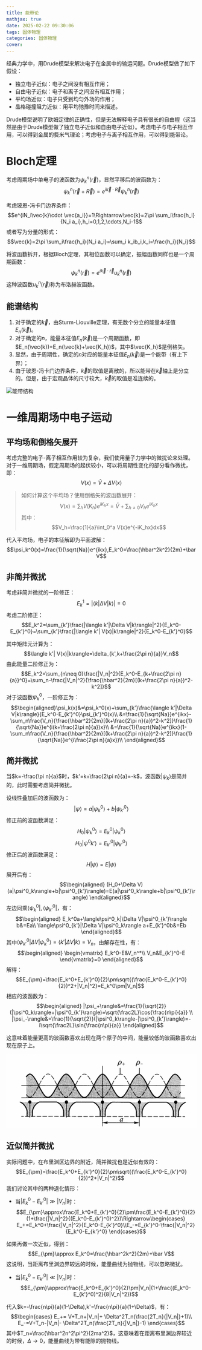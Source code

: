 ```yaml
---
title: 能带论
mathjax: true
date: 2025-02-22 09:30:06
tags: 固体物理
categories: 固体物理
cover:
---
```



经典力学中，用Drude模型来解决电子在金属中的输运问题。Drude模型做了如下假设：
- 独立电子近似：电子之间没有相互作用；
- 自由电子近似：电子和离子之间没有相互作用；
- 平均场近似：电子只受到均匀外场的作用；
- 晶格碰撞阻力近似：用平均弛豫时间来描述。

Drude模型说明了欧姆定律的正确性，但是无法解释电子具有很长的自由程（这当然是由于Drude模型做了独立电子近似和自由电子近似）。考虑电子与电子相互作用，可以得到金属的费米气理论；考虑电子与离子相互作用，可以得到能带论。

# Bloch定理
考虑周期场中单电子的波函数为$\psi_k^n(\vec{r})$，显然平移后的波函数为：
$$\psi_k^n(\vec{r}+\vec{R})=e^{i\vec{k}\cdot\vec{R}}\psi_k^n(\vec{r})$$

考虑玻恩-冯卡门边界条件：
$$e^{iN_i\vec{k}\cdot \vec{a_i}}=1\Rightarrow\vec{k}=2\pi \sum_i\frac{h_i}{N_i a_i},h_i=0,1,2,\cdots,N_i-1$$
或者写为分量的形式：
$$\vec{k}=2\pi \sum_i\frac{h_i}{N_i a_i}=\sum_i k_ib_i,k_i=\frac{h_i}{N_i}$$

将波函数拆开，根据Bloch定理，其相位函数可以确定，振幅函数同样也是一个周期函数：
$$\psi_k^n(\vec{r})=e^{i\vec{k}\cdot\vec{r}}u_k^n(\vec{r})$$
这种波函数$u_k^n(\vec{r})$称为布洛赫波函数。

## 能谱结构

1. 对于确定的$\vec{k}$，由Sturm-Liouville定理，有无数个分立的能量本征值$E_n(\vec{k})$。
2. 对于确定的$n$，能量本征值$E_n(\vec{k})$是一个周期函数，即$E_n(\vec{k})=E_n(\vec{k}+\vec{K_h})$，其中$\vec{K_h}$是倒格矢。
3. 显然，由于周期性，确定的$n$对应的能量本征值$E_n(\vec{k})$是一个能带（有上下界）；
4. 由于玻恩-冯卡门边界条件，$\vec{k}$的取值是离散的，所以能带在$\vec{k}$轴上是分立的。但是，由于宏观晶体的尺寸较大，$\vec{k}$的取值是准连续的。

![能带结构](\imag\固体物理\3.png)

# 一维周期场中电子运动
## 平均场和倒格矢展开
考虑完整的电子-离子相互作用较为复杂，我们使用量子力学中的微扰论来处理。对于一维周期场，假定周期场的起伏较小，可以将周期性变化的部分看作微扰，即：
$$V(x)=\bar{V}+\Delta V(x)$$

> 如何计算这个平均场？使用倒格矢的波函数展开：
> $$V(x)=\sum_h V(K_h)e^{iK_hx}=\bar{V}+\sum_{h\neq 0} V_he^{iK_hx}$$ 
> 其中：
> $$V_h=\frac{1}{a}\int_0^a V(x)e^{-iK_hx}dx$$

代入平均场，电子的本征解即为平面波解：
$$\psi_k^0(x)=\frac{1}{\sqrt{Na}}e^{ikx},E_k^0=\frac{\hbar^2k^2}{2m}+\bar V$$

## 非简并微扰
考虑非简并微扰的一阶修正：
$$E_k^1=|\langle k|\Delta V|k\rangle|=0$$
考虑二阶修正：
$$E_k^2=\sum_{k'}\frac{|\langle k'|\Delta V|k\rangle|^2}{E_k^0-E_{k'}^0}=\sum_{k'}\frac{|\langle k'| V(x)|k\rangle|^2}{E_k^0-E_{k'}^0}$$

其中矩阵元计算为：
$$\langle k'| V(x)|k\rangle=\delta_{k',k+\frac{2\pi n}{a}}V_n$$
由此能量二阶修正为：
$$E_k^2=\sum_{n\neq 0}\frac{|V_n|^2}{E_k^0-E_{k+\frac{2\pi n}{a}}^0}=\sum_n-\frac{|V_n|^2}{\frac{\hbar^2}{2m}[(k+\frac{2\pi n}{a})^2-k^2]}$$
对于波函数$\psi_k^0$，一阶修正为：
$$\begin{aligned}\psi_k(x)&=\psi_k^0(x)+\sum_{k'}\frac{\langle k'|\Delta V|k\rangle}{E_k^0-E_{k'}^0}\psi_{k'}^0(x)\\
&=\frac{1}{\sqrt{Na}}e^{ikx}-\sum_n\frac{V_n}{\frac{\hbar^2}{2m}[(k+\frac{2\pi n}{a})^2-k^2]}\frac{1}{\sqrt{Na}}e^{i(k+\frac{2\pi n}{a})x}\\
&=\frac{1}{\sqrt{Na}}e^{ikx}(1-\sum_n\frac{V_n}{\frac{\hbar^2}{2m}[(k+\frac{2\pi n}{a})^2-k^2]}\frac{1}{\sqrt{Na}}e^{i\frac{2\pi n}{a}x})\\
\end{aligned}$$

## 简并微扰

当$k=-\frac{\pi n}{a}$时，$k'=k+\frac{2\pi n}{a}=-k$，波函数$|\psi_k\rangle$是简并的，此时需要考虑简并微扰。


设线性叠加后的波函数为：
$$|\psi\rangle=a|\psi^0_k\rangle+b|\psi^0_{k'}\rangle$$
修正前的波函数满足：
$$H_0|\psi^0_k\rangle=E^0_k|\psi^0_k\rangle$$
$$H_0|\psi^0{k'}\rangle=E^0_{k'}|\psi^0_{k'}\rangle$$
修正后的波函数满足：
$$H|\psi\rangle=E|\psi\rangle$$
展开后有：
$$\begin{aligned}
(H_0+\Delta V)(a|\psi^0_k\rangle+b|\psi^0_{k'}\rangle)=E(a|\psi^0_k\rangle+b|\psi^0_{k'}\rangle)
\end{aligned}$$
左边同乘$\langle\psi^0_k|,\langle\psi^0_{k'}|$，有：
$$\begin{aligned}
E_k^0a+\langle\psi^0_k|\Delta V|\psi^0_{k'}\rangle b&=Ea\\
\langle\psi^0_{k'}|\Delta V|\psi^0_k\rangle a+E_{k'}^0b&=Eb
\end{aligned}$$
其中$\langle\psi^0_{k'}|\Delta V|\psi^0_k\rangle=\langle k'|\Delta V|k\rangle=V_n$，由解存在性，有：
$$\begin{aligned}
\begin{vmatrix}
E_k^0-E&V_n^*\\
V_n&E_{k'}^0-E
\end{vmatrix}=0
\end{aligned}$$
解得：
$$E_{\pm}=\frac{E_k^0+E_{k'}^0}{2}\pm\sqrt{(\frac{E_k^0-E_{k'}^0}{2})^2+|V_n|^2}=E_k^0\pm|V_n|$$
相应的波函数为：
$$\begin{aligned}
|\psi_+\rangle&=\frac{1}{\sqrt{2}}(|\psi^0_k\rangle+|\psi^0_{k'}\rangle)=\sqrt{\frac2L}\cos{\frac{n\pi}{a}} \\
|\psi_-\rangle&=\frac{1}{\sqrt{2}}(|\psi^0_k\rangle-|\psi^0_{k'}\rangle)=-i\sqrt{\frac2L}\sin{\frac{n\pi}{a}} 
\end{aligned}$$

这意味着能量更高的波函数喜欢出现在两个原子的中间，能量较低的波函数喜欢出现在原子上。

![能隙的成因](\img\固体物理\4.png)

## 近似简并微扰
实际问题中，在布里渊区边界的附近，简并微扰也是近似有效的：
$$E_{\pm}=\frac{E_k^0+E_{k'}^0}{2}\pm\sqrt{(\frac{E_k^0-E_{k'}^0}{2})^2+|V_n|^2}$$
我们讨论其中的两种退化情形：
- 当$|E_k^0-E_{k'}^0|\gg|V_n|$时：
$$E_{\pm}\approx\frac{E_k^0+E_{k'}^0}{2}\pm\frac{E_k^0-E_{k'}^0}{2}(1+\frac{|V_n|^2}{(E_k^0-E_{k'}^0)^2})\Rightarrow\begin{cases}
E_+=E_k^0+\frac{|V_n|^2}{E_k^0-E_{k'}^0}\\E_-=E_{k'}^0-\frac{|V_n|^2}{E_k^0-E_{k'}^0}
\end{cases}$$

如果再做一次近似，得到：
$$E_{\pm}\approx E_k^0=\frac{\hbar^2k^2}{2m}+\bar V$$
这说明，当距离布里渊边界较远的时候，能量曲线为抛物线，可以忽略微扰。

- 当$|E_k^0-E_{k'}^0|\ll|V_n|$时：
$$E_{\pm}\approx\frac{E_k^0+E_{k'}^0}{2}\pm|V_n|(1+\frac{(E_k^0-E_{k'}^0)^2}{8|V_n|^2})$$

代入$k=-\frac{n\pi}{a}(1-\Delta),k'=\frac{n\pi}{a}(1+\Delta)$，有：
$$\begin{cases}
E_+= V+T_n+|V_n|+ \Delta^2T_n(\frac{2T_n}{|V_n|}+1)\\
E_-=V+T_n-|V_n|- \Delta^2T_n(\frac{2T_n}{|V_n|}-1)
\end{cases}$$
其中$T_n=\frac{\hbar^2n^2\pi^2}{2ma^2}$，这意味着在距离布里渊边界较近的时候，$\Delta\rightarrow0$，能量曲线为带有能隙的抛物线。

